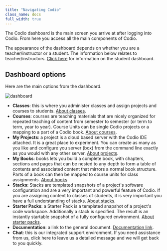 ```yaml
---
title: "Navigating Codio"
class_name: docs
full_width: true
---
```


The Codio dashboard is the main screen you arrive at after logging into Codio. From here you access all the main components of Codio.

The appearance of the dashboard depends on whether you are a teacher/instructor or a student. The information below relates to teacher/instructors. [Click here](/docs/dashboard/student) for information on the student dashboard.


## Dashboard options
Here are the main options from the dashboard.

<img alt="dashboard" src="/img/docs/dashboard.png" class="simple"/>

- **Classes**: this is where you administer classes and assign projects and courses to students. [About classes](/docs/classes).
- **Courses**: courses are teaching materials that are nicely organized for repeated teaching of content from semester to semester (or term to term, year to year). Course Units can be single Codio projects or a mapping to a part of a Codio book. [About courses](/docs/courses/introduction/).
- **My Projects**: a project is a cloud based server with the Codio IDE attached. It is a great place to experiment. You can create as many as you like and configure you server (box) from the command line exactly as you would with any other server. [About projects](/docs/project/what-is-a-project).
- **My Books**: books lets you build a complete book, with chapters, sections and pages that can be nested to any depth to form a table of contents and associated content that mirrors a normal book structure. Parts of a book can then be mapped to course units for class assignments. [About books](/docs/books)
- **Stacks**: Stacks are templated snapshots of a project's software configuration and are a very important and powerful feature of Codio. If you are assigning content to classes of students, it is very important you have a full understanding of stacks. [About stacks](/docs/project/stacks/stack-overview).
- **Starter Packs**: a Starter Pack is a templated snapshot of a project's code workspace. Additionally a stack is specified. The result is an instantly startable snapshot of a fully configured environment. [About starter packs](/docs/project/packs/overview).
- **Documentation**: a link to the general document. [Documentation link](/docs).
- **Chat**: this is our integrated support environment. If you need assistance from us, click here to leave us a detailed message and we will get back to you quickly.  

